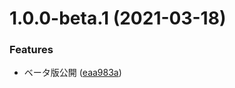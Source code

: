# 1.0.0-beta.1 (2021-03-18)


### Features

* ベータ版公開 ([eaa983a](https://github.com/MT224244/MC-ResourcePack-Model-Viewer/commit/eaa983a6be77baf3550717942f061f68d8373cc4))
